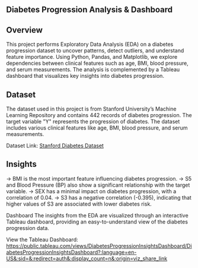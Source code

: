 **Diabetes Progression Analysis & Dashboard**
---------------------------------------------

Overview
--------
This project performs Exploratory Data Analysis (EDA) on a diabetes progression dataset to uncover patterns, detect outliers, and understand feature importance. Using Python, Pandas, and Matplotlib, we explore dependencies between clinical features such as age, BMI, blood pressure, and serum measurements. The analysis is complemented by a Tableau dashboard that visualizes key insights into diabetes progression.

Dataset
-------
The dataset used in this project is from Stanford University’s Machine Learning Repository and contains 442 records of diabetes progression. The target variable "Y" represents the progression of diabetes. The dataset includes various clinical features like age, BMI, blood pressure, and serum measurements.

Dataset Link: [Stanford Diabetes Dataset](https://hastie.su.domains/Papers/LARS/diabetes.data)

Insights
--------
-> BMI is the most important feature influencing diabetes progression.
-> S5 and Blood Pressure (BP) also show a significant relationship with the target variable.
-> SEX has a minimal impact on diabetes progression, with a correlation of 0.04.
-> S3 has a negative correlation (-0.395), indicating that higher values of S3 are associated with lower diabetes risk.

Dashboard
The insights from the EDA are visualized through an interactive Tableau dashboard, providing an easy-to-understand view of the diabetes progression data.

View the Tableau Dashboard: https://public.tableau.com/views/DiabetesProgressionInsightsDashboard/DiabetesProgressionInsightsDashboard?:language=en-US&:sid=&:redirect=auth&:display_count=n&:origin=viz_share_link
